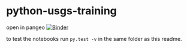 # python-usgs-training

open in pangeo
[![Binder](https://aws-uswest2-binder.pangeo.io/badge_logo.svg)](https://aws-uswest2-binder.pangeo.io/v2/gh/mnfienen-usgs/python-usgs-training/master)

to test the notebooks run `py.test -v` in the same folder as this readme.